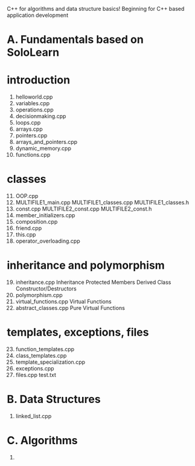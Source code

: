 C++ for algorithms and data structure basics!
Beginning for C++ based application development

#   A. Fundamentals based on SoloLearn
# introduction
1. helloworld.cpp
2. variables.cpp
3. operations.cpp
4. decisionmaking.cpp
5. loops.cpp
6. arrays.cpp
7. pointers.cpp
8. arrays_and_pointers.cpp
9. dynamic_memory.cpp
10. functions.cpp

# classes
11. OOP.cpp
12. MULTIFILE1_main.cpp
    MULTIFILE1_classes.cpp
    MULTIFILE1_classes.h
13. const.cpp
    MULTIFILE2_const.cpp
    MULTIFILE2_const.h
14. member_initializers.cpp
15. composition.cpp
16. friend.cpp
17. this.cpp
18. operator_overloading.cpp

# inheritance and polymorphism
19. inheritance.cpp
    Inheritance
    Protected Members
    Derived Class Constructor/Destructors
20. polymorphism.cpp
21. virtual_functions.cpp
    Virtual Functions
22. abstract_classes.cpp
    Pure Virtual Functions

# templates, exceptions, files
23. function_templates.cpp
24. class_templates.cpp
25. template_specialization.cpp
26. exceptions.cpp
27. files.cpp
    test.txt

#   B. Data Structures
1. linked_list.cpp

#   C. Algorithms
1. 